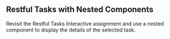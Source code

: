 ## Restful Tasks with Nested Components

Revisit the Restful Tasks Interactive assignment and use a nested component to display the details of the selected task.
